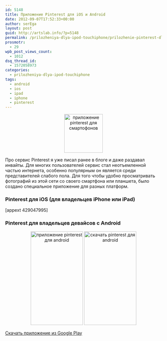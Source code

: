 ```yaml
---
id: 5148
title: Приложение Pinterest для iOS и Android
date: 2012-09-07T17:52:33+00:00
author: serEga
layout: post
guid: http://artslab.info/?p=5148
permalink: /prilozheniya-dlya-ipod-touchiphone/prilozhenie-pinterest-dlya-ios-i-android/
prosmotr:
  - 29
wpb_post_views_count:
  - 1012
dsq_thread_id:
  - 1572058973
categories:
  - prilozheniya-dlya-ipod-touchiphone
tags:
  - android
  - ios
  - ipad
  - iphone
  - pinterest
---
```

<center>
  <img src="http://googledrive.com/host/0B9lHVSSSdxdxd0hjdUdmRzY3Tjg/pinterest_ios_android.png" alt="приложение pinterest для смартофонов" title="pinterest_ios_android" width="124" height="124" class="aligncenter size-full wp-image-5152" srcset="http://googledrive.com/host/0B9lHVSSSdxdxd0hjdUdmRzY3Tjg/pinterest_ios_android.png 124w, http://googledrive.com/host/0B9lHVSSSdxdxd0hjdUdmRzY3Tjg/pinterest_ios_android-100x100.png 100w" sizes="(max-width: 124px) 100vw, 124px" />
</center>

Про сервис Pinterest я уже писал ранее в блоге и даже раздавал инвайты. Для многих пользователей сервис стал неотъемленной частью интернета, особенно популярным он является среди представителей слабого пола. Для того чтобы удобно просматривать фотографий из этой сети со своего смартфона или планшета, было создано специальное приложение для разных платформ.

### Pinterest для iOS (для владельцев iPhone или iPad)

[appext 429047995]

### Pinterest для владельцев девайсов с Android

<center>
  <a href="http://googledrive.com/host/0B9lHVSSSdxdxd0hjdUdmRzY3Tjg/pinterest_skachat_dlya_android.jpeg"><img src="http://googledrive.com/host/0B9lHVSSSdxdxd0hjdUdmRzY3Tjg/pinterest_skachat_dlya_android-168x300.jpg" alt="приложение pinterest для android" title="pinterest_skachat_dlya_android" width="168" height="300" class="size-medium wp-image-5153" /></a>&nbsp;<a href="http://googledrive.com/host/0B9lHVSSSdxdxd0hjdUdmRzY3Tjg/pinterest_skachat_dlya_android2.jpeg"><img src="http://googledrive.com/host/0B9lHVSSSdxdxd0hjdUdmRzY3Tjg/pinterest_skachat_dlya_android2-168x300.jpg" alt="скачать pinterest для android" title="pinterest_skachat_dlya_android2" width="168" height="300" class="size-medium wp-image-5154" srcset="http://googledrive.com/host/0B9lHVSSSdxdxd0hjdUdmRzY3Tjg/pinterest_skachat_dlya_android2-168x300.jpg 168w, http://googledrive.com/host/0B9lHVSSSdxdxd0hjdUdmRzY3Tjg/pinterest_skachat_dlya_android2.jpeg 288w" sizes="(max-width: 168px) 100vw, 168px" /></a>
</center>



<a href="https://play.google.com/store/apps/details?id=com.pinterest" target="_blank">Скачать приложение из Google Play</a>
